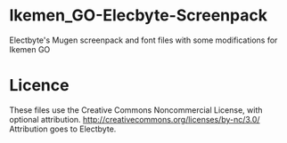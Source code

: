 # Ikemen_GO-Elecbyte-Screenpack
Electbyte's Mugen screenpack and font files with some modifications for Ikemen GO

# Licence
These files use the Creative Commons Noncommercial License, with optional attribution.
http://creativecommons.org/licenses/by-nc/3.0/
Attribution goes to Electbyte.
